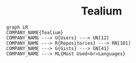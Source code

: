 <h1 align="center">Tealium</h1>

```mermaid
graph LR
COMPANY_NAME{Tealium}
COMPANY_NAME ---> U{Users} ---> UN[12]
COMPANY_NAME ---> R{Repositories} ---> RN[181]
COMPANY_NAME ---> G{Gists} ---> GN[41]
COMPANY_NAME ---> ML{Most Used<br>Languages}
```
